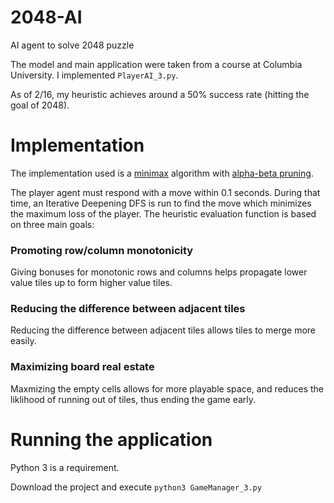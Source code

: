 # 2048-AI
AI agent to solve 2048 puzzle

The model and main application were taken from a course at Columbia University.  I implemented `PlayerAI_3.py`.

As of 2/16, my heuristic achieves around a 50% success rate (hitting the goal of 2048).

# Implementation

The implementation used is a [minimax](https://en.wikipedia.org/wiki/Minimax) algorithm with [alpha-beta pruning](https://en.wikipedia.org/wiki/Alpha%E2%80%93beta_pruning).

The player agent must respond with a move within 0.1 seconds.  During that time, an Iterative Deepening DFS is run to find the move which minimizes the maximum loss of the player.  The heuristic evaluation function is based on three main goals:

### Promoting row/column monotonicity

Giving bonuses for monotonic rows and columns helps propagate lower value tiles up to form higher value tiles.

### Reducing the difference between adjacent tiles

Reducing the difference between adjacent tiles allows tiles to merge more easily.

### Maximizing board real estate 

Maxmizing the empty cells allows for more playable space, and reduces the liklihood of running out of tiles, thus ending the game early.

# Running the application

Python 3 is a requirement.

Download the project and execute `python3 GameManager_3.py`

